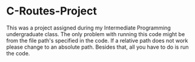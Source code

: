# C-Routes-Project
This was a project assigned during my Intermediate Programming undergraduate class.
The only problem with running this code might be from the file path's specified in the code. If a relative path does not work please change to an absolute path.
Besides that, all you have to do is run the code.
